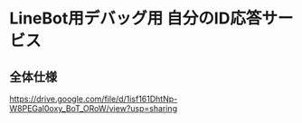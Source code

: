 # LineBot用デバッグ用 自分のID応答サービス

## 全体仕様

https://drive.google.com/file/d/1isf161DhtNp-W8PEGal0oxy_BoT_ORoW/view?usp=sharing